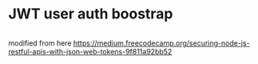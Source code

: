 # JWT user auth boostrap

![]()

modified from here
https://medium.freecodecamp.org/securing-node-js-restful-apis-with-json-web-tokens-9f811a92bb52
